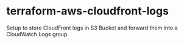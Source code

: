 # terraform-aws-cloudfront-logs
Setup to store CloudFront logs in S3 Bucket and forward them into a CloudWatch Logs group.
